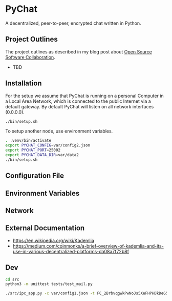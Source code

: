 # PyChat

A decentralized, peer-to-peer, encrypted chat written in Python.

## Project Outlines

The project outlines as described in my blog post about [Open Source Software Collaboration](https://blog.fox21.at/2019/02/21/open-source-software-collaboration.html).

- TBD

## Installation

For the setup we assume that PyChat is running on a personal Computer in a Local Area Network, which is connected to the public Internet via a default gateway. By default PyChat will listen on all network interfaces (0.0.0.0).

```bash
./bin/setup.sh
```

To setup another node, use environment variables.

```bash
. .venv/bin/activate
export PYCHAT_CONFIG=var/config2.json
export PYCHAT_PORT=25002
export PYCHAT_DATA_DIR=var/data2
./bin/setup.sh
```

## Configuration File

## Environment Variables

## Network

## External Documentation

- https://en.wikipedia.org/wiki/Kademlia
- https://medium.com/coinmonks/a-brief-overview-of-kademlia-and-its-use-in-various-decentralized-platforms-da08a7f72b8f

## Dev

```bash
cd src
python3 -m unittest tests/test_mail.py

./src/ipc_app.py -c var/config1.json -t FC_2BrbvqgwkPwNoJs5XeFHPHDkDeG5 -s Test1 -m 'Hello World' send
```
